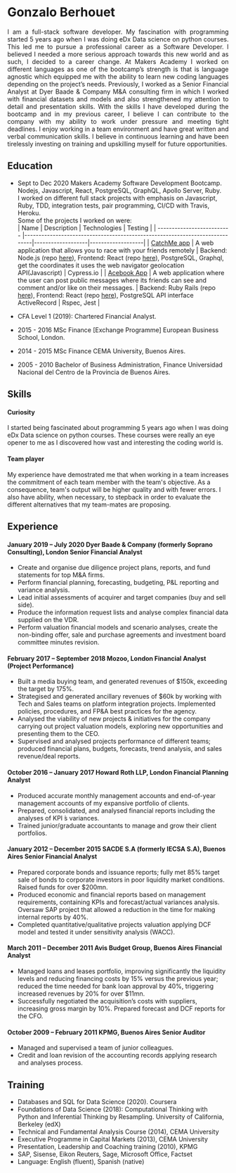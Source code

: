 # Gonzalo Berhouet

<div style="text-align: justify"> I am a full-stack software developer. My fascination with programming started 5 years ago when I was doing eDx Data science on python courses. This led me to pursue a professional career as a Software Developer. I believed I needed a more serious approach towards this new world and as such, I decided to a career change.
At Makers Academy I worked on different languages as one of the bootcamp’s strength is that is language agnostic which equipped me with the ability to learn new coding languages depending on the project’s needs. Previously, I worked as a Senior Financial Analyst at Dyer Baade & Company M&A consulting firm in which I worked with financial datasets and models and also strengthened my attention to detail and presentation skills.
With the skills I have developed during the bootcamp and in my previous career, I believe I can contribute to the company with my ability to work under pressure and meeting tight deadlines. I enjoy working in a team environment and have great written and verbal communication skills. I believe in continuous learning and have been tirelessly investing on training and upskilling myself for future opportunities.</div>

## Education

- Sept to Dec 2020 Makers Academy Software Development Bootcamp.<br>
  Nodejs, Javascript, React, PostgreSQL, GraphQL, Apollo Server, Ruby.<br>
  I worked on different full stack projects with emphasis on Javascript, Ruby, TDD, integration tests, pair programming, CI/CD with Travis, Heroku.<br>
  Some of the projects I worked on were:<br>
  | Name | Description | Technologies | Testing |
  | -------------------------- |-----------------------------------------------------------------------------|-------------------|-------------------|
  | [CatchMe app](https://github.com/gonzalober/catchme-web) | A web application that allows you to race with your friends remotely | Backend: Node.js (repo [here](https://github.com/kiriarf/catchme-server)), Frontend: React (repo [here](https://github.com/gonzalober/catchme-web)), PostgreSQL, Graphql, get the coordinates it uses the web navigator geolocation API(Javascript) | Cypress.io |
  | [Acebook App](https://github.com/charlie-galb/acebook-team-lifesavers-frontend) | A web application where the user can post public messages where its friends can see and comment and/or like on their messages. | Backend: Ruby Rails (repo [here](https://github.com/gonzalober/acebook-team-life-savers)), Frontend: React (repo [here](https://github.com/charlie-galb/acebook-team-lifesavers-frontend)), PostgreSQL API interface ActiveRecord | Rspec, Jest |

- CFA Level 1 (2019): Chartered Financial Analyst.
- 2015 - 2016 MSc Finance [Exchange Programme] European Business School, London.
- 2014 - 2015 MSc Finance CEMA University, Buenos Aires.
- 2005 - 2010 Bachelor of Business Administration, Finance Universidad Nacional del Centro de la Provincia de Buenos Aires.

## Skills

#### Curiosity

I started being fascinated about programming 5 years ago when I was doing eDx Data science on python courses.
These courses were really an eye opener to me as I discovered how vast and interesting the coding world is.

#### Team player

My experience have demostrated me that when working in a team increases the commitment of each team member with the team's objective. As a consequence, team's output will be higher quality and with fewer errors. I also have ability, when necessary, to stepback in order to evaluate the different alternatives that my team-mates are proposing.

## Experience

#### January 2019 – July 2020 Dyer Baade & Company (formerly Soprano Consulting), London Senior Financial Analyst

- Create and organise due diligence project plans, reports, and fund statements for top M&A firms.
- Perform financial planning, forecasting, budgeting, P&L reporting and variance analysis.
- Lead initial assessments of acquirer and target companies (buy and sell side).
- Produce the information request lists and analyse complex financial data supplied on the VDR.
- Perform valuation financial models and scenario analyses, create the non-binding offer, sale and purchase agreements and investment board committee minutes revision.

#### February 2017 – September 2018 Mozoo, London Financial Analyst (Project Performance)

- Built a media buying team, and generated revenues of $150k, exceeding the target by 175%.
- Strategised and generated ancillary revenues of $60k by working with Tech and Sales teams on platform integration projects. Implemented policies, procedures, and FP&A best practices for the
  agency.
- Analysed the viability of new projects & initiatives for the company carrying out project valuation
  models, exploring new opportunities and presenting them to the CEO.
- Supervised and analysed projects performance of different teams; produced financial plans, budgets,
  forecasts, trend analysis, and sales revenue/deal reports.

#### October 2016 – January 2017 Howard Roth LLP, London Financial Planning Analyst

- Produced accurate monthly management accounts and end-of-year management accounts of my expansive portfolio of clients.
- Prepared, consolidated, and analysed financial reports including the analyses of KPI ́s variances.
- Trained junior/graduate accountants to manage and grow their client portfolios.

#### January 2012 – December 2015 SACDE S.A (formerly IECSA S.A), Buenos Aires Senior Financial Analyst

- Prepared corporate bonds and issuance reports; fully met 85% target sale of bonds to corporate investors in poor liquidity market conditions. Raised funds for over $200mn.
- Produced economic and financial reports based on management requirements, containing KPIs and forecast/actual variances analysis. Oversaw SAP project that allowed a reduction in the time for making internal reports by 40%.
- Completed quantitative/qualitative projects valuation applying DCF model and tested it under sensitivity analysis (WACC).

#### March 2011 – December 2011 Avis Budget Group, Buenos Aires Financial Analyst

- Managed loans and leases portfolio, improving significantly the liquidity levels and reducing financing costs by 15% versus the previous year; reduced the time needed for bank loan approval by 40%, triggering increased revenues by 20% for over $11mn.
- Successfully negotiated the acquisition’s costs with suppliers, increasing gross margin by 10%. Prepared forecast and DCF reports for the CFO.

#### October 2009 – February 2011 KPMG, Buenos Aires Senior Auditor

- Managed and supervised a team of junior colleagues.
- Credit and loan revision of the accounting records applying research and analyses process.

## Training

- Databases and SQL for Data Science (2020). Coursera
- Foundations of Data Science (2018): Computational Thinking with Python and Inferential Thinking by Resampling. University of California, Berkeley (edX)
- Technical and Fundamental Analysis Course (2014), CEMA University
- Executive Programme in Capital Markets (2013), CEMA University
- Presentation, Leadership and Coaching training (2010), KPMG
- SAP, Sisense, Eikon Reuters, Sage, Microsoft Office, Factset
- Language: English (fluent), Spanish (native)
